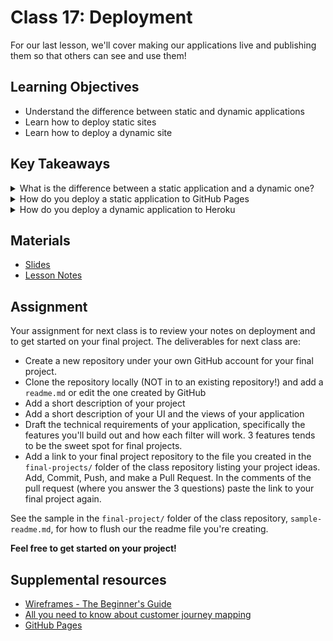 # Class 17: Deployment
For our last lesson, we'll cover making our applications live and
publishing them so that others can see and use them!

## Learning Objectives
- Understand the difference between static and dynamic applications
- Learn how to deploy static sites
- Learn how to deploy a dynamic site

## Key Takeaways
<details>
<summary>What is the difference between a static application and a dynamic one?</summary>

Dynamic: the front end of the application is built on demand in response to a request by a server.
Static: the front end of the application is already built and just sent to the client.

</details>

<details>
<summary>How do you deploy a static application to GitHub Pages</summary>

GitHub Pages uses a reserved branch called `gh-pages`. For any repository, you can checkout the `gh-pages`
branch and push to your remote repository and your site will be available in a few minutes.

1. From `master`, run `git checkout -b gh-pages`
2. Then run `git push origin gh-pages`

To update your site or application, switch back to `master` with `git checkout master`, make your changes,
then switch back to `gh-pages` with `git checkout gh-pages` and merge your changes into `gh-pages` with `git
merge master`. After that, you can push with `git push origin gh-pages`.

</details>

<details>
<summary>How do you deploy a dynamic application to Heroku</summary>

This assumes you've set up your account and installed the Heroku CLI.

1. Create a `Procfile`
2. Update your `package.json` to include a `start` script and the `engines` your application needs to run
3. Create the application with `heroku create`
4. Push your application to heroku with `git push heroku master`

If you run in to errors, check the common gotcha's from [the slides](https://ga-students.github.io/JS-DC/16-deployment/#/6/5).

</details>

## Materials
- [Slides](https://ga-students.github.io/JS-DC/17-deployment)
- [Lesson Notes](17-deployment/lesson_plan.md)

## Assignment
Your assignment for next class is to review your notes on deployment and to get started on your final project.
The deliverables for next class are:
- Create a new repository under your own GitHub account for your final project.
- Clone the repository locally (NOT in to an existing repository!) and add a `readme.md` or edit the one created by GitHub
- Add a short description of your project
- Add a short description of your UI and the views of your application
- Draft the technical requirements of your application, specifically the features you'll build out and how each filter will work. 3 features tends to be the sweet spot for final projects. 
- Add a link to your final project repository to the file you created in the `final-projects/` folder of the class repository listing your project ideas. Add, Commit, Push, and make a Pull Request. In the comments of the pull request (where you answer the 3 questions) paste the link to your final project again.

See the sample in the `final-project/` folder of the class repository, `sample-readme.md`, for how to flush our the readme file you're creating.

__Feel free to get started on your project!__

## Supplemental resources
- [Wireframes - The Beginner's Guide](http://theuxreview.co.uk/wireframes-beginners-guide/)
- [All you need to know about customer journey mapping](https://www.smashingmagazine.com/2015/01/all-about-customer-journey-mapping/)
- [GitHub Pages](https://pages.github.com/)
